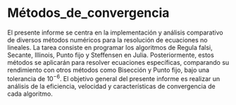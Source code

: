 # Métodos_de_convergencia

El presente informe se centra en la implementación y análisis comparativo de diversos métodos numéricos para la resolución de ecuaciones no lineales. La tarea consiste en programar los algoritmos de Regula falsi, Secante, Illinois, Punto fijo y Steffensen en Julia. Posteriormente, estos métodos se aplicarán para resolver ecuaciones específicas, comparando su rendimiento con otros métodos como Bisección y Punto fijo, bajo una tolerancia de $10^{-6}$. El objetivo general del presente informe es realizar un análisis de la eficiencia, velocidad y características de convergencia de cada algoritmo.
